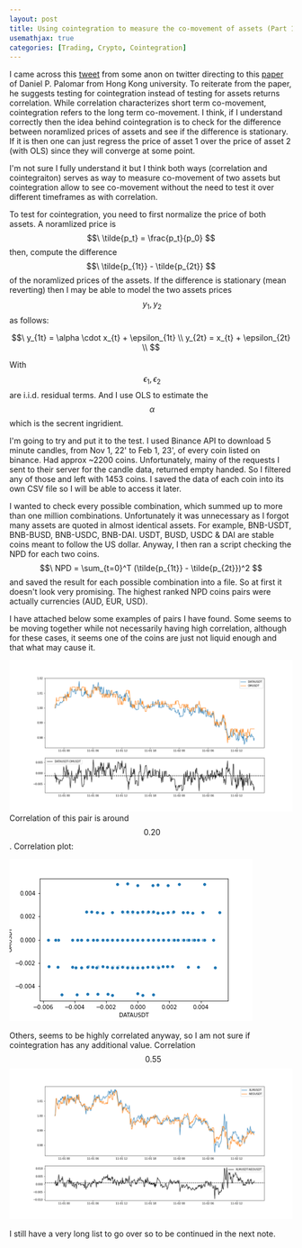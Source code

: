 ```yaml
---
layout: post
title: Using cointegration to measure the co-movement of assets (Part 1)
usemathjax: true
categories: [Trading, Crypto, Cointegration]
---
```


I came across this [tweet](https://twitter.com/nik_algo/status/1620412692560490496) from some anon on twitter directing to this [paper](https://palomar.home.ece.ust.hk/MAFS5310_lectures/slides_pairs_trading.pdf) of Daniel P. Palomar from Hong Kong university. To reiterate from the paper, he suggests testing for cointegration instead of testing for assets returns correlation. While correlation characterizes short term co-movement, cointegration refers  to the long term co-movement. I think, if I understand correctly then the idea behind cointegration is to check for the difference between noramlized prices of assets and see if the difference is stationary. If it is then one can just regress the price of asset 1 over the price of asset 2 (with OLS) since they will converge at some point.

I'm not sure I fully understand it but I think both ways (correlation and cointegraiton) serves as way to measure co-movement of two assets but cointegration allow to see co-movement without the need to test it over different timeframes as with correlation.

To test for cointegration, you need to first normalize the price of both assets. A noramlized price is $$\ \tilde{p_t} = \frac{p_t}{p_0} $$ then, compute the difference $$\ \tilde{p_{1t}} - \tilde{p_{2t}} $$ of the noramlized prices of the assets. If the difference is stationary (mean reverting) then I may be able to model the two assets prices $$\ y_1, y_2 $$ as follows:

$$\ 
y_{1t} = \alpha \cdot x_{t} + \epsilon_{1t} \\
y_{2t} = x_{t} + \epsilon_{2t} \\
$$

With $$\ \epsilon_1, \epsilon_2 $$ are i.i.d. residual terms. And I use OLS to estimate the $$\ \alpha $$ which is the secrent ingridient.

I'm going to try and put it to the test. I used Binance API to download 5 minute candles, from Nov 1, 22' to Feb 1, 23', of every coin listed on binance. Had approx ~2200 coins. Unfortunately, mainy of the requests I sent to their server for the candle data, returned empty handed. So I filtered any of those and left with 1453 coins. I saved the data of each coin into its own CSV file so I will be able to access it later. 

I wanted to check every possible combination, which summed up to more than one million combinations. Unfortunately it was unnecessary as I forgot many assets are quoted in almost identical assets. For example, BNB-USDT, BNB-BUSD, BNB-USDC, BNB-DAI. USDT, BUSD, USDC & DAI are stable coins meant to follow the US dollar.
Anyway, I then ran a script checking the NPD for each two coins. $$\ NPD = \sum_{t=0}^T (\tilde{p_{1t}} - \tilde{p_{2t}})^2 $$ and saved the result for each possible combination into a file. So at first it doesn't look very promising. The highest ranked NPD coins pairs were actually currencies (AUD, EUR, USD). 

I have attached below some examples of pairs I have found. Some seems to be moving together while not necessarily having high correlation, although for these cases, it seems one of the coins are just not liquid enough and that what may cause it.

![normalized prices movement and difference](/assets/cointegration/DATAUSDT-OMUSDT.png)
Correlation of this pair is around $$\ 0.20 $$. Correlation plot:

![correlation plot](/assets/cointegration/DATAUSDT_OMUSDT_CORRELATION.png)

Others, seems to be highly correlated anyway, so I am not sure if cointegration has any additional value.
Correlation $$\ ~0.55 $$
![normalized prices and movement](/assets/cointegration/XLMUSDT-NEOUSDT.png)

I still have a very long list to go over so to be continued in the next note.
